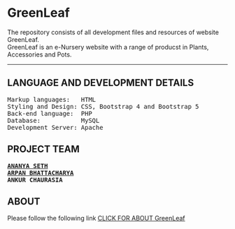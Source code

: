 # GreenLeaf
The repository consists of all development files and resources of website GreenLeaf. <br>
GreenLeaf is an e-Nursery website with a range of producst in Plants, Accessories and Pots. <br>
<hr>

## LANGUAGE AND DEVELOPMENT DETAILS

<pre>
Markup languages:   HTML
Styling and Design: CSS, Bootstrap 4 and Bootstrap 5
Back-end language:  PHP
Database:           MySQL
Development Server: Apache
</pre>
## PROJECT TEAM
<pre>
<strong><a href="https://github.com/ananyasethh">ANANYA SETH</a></strong>  
<strong><a href="https://github.com/arpanbhattacharya21">ARPAN BHATTACHARYA</a></strong>
<strong>ANKUR CHAURASIA</strong>
</pre>

## ABOUT

Please follow the following link <a href="Document For Public and Users/About GreenLeaf.md">CLICK FOR ABOUT GreenLeaf</a>
